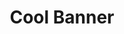 ---
title: "Cool Banner"
icon: images/icons/cool-bear.png
source: https://www.flaticon.com/free-icon/bear_6631268
icon-creator: Smashicons
---